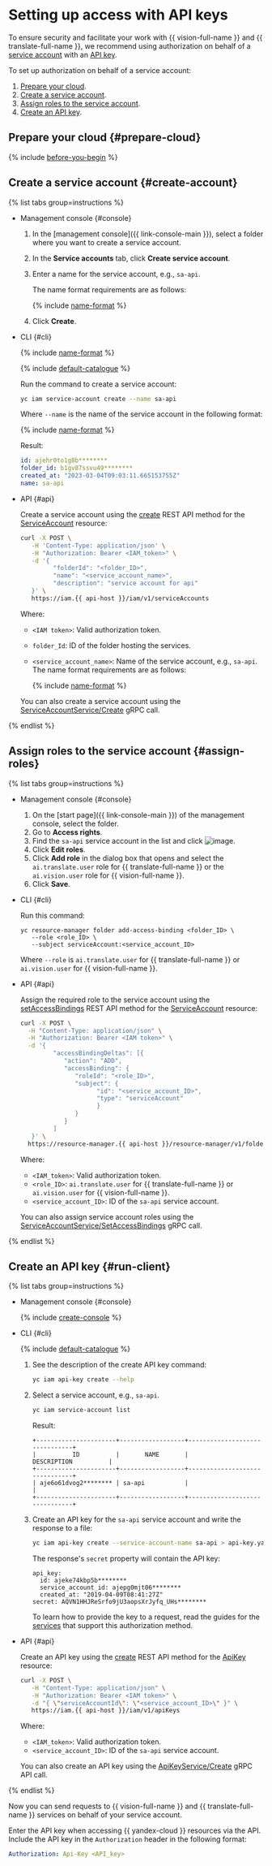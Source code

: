 # Setting up access with API keys

To ensure security and facilitate your work with {{ vision-full-name }} and {{ translate-full-name }}, we recommend using authorization on behalf of a [service account](../iam/concepts/users/service-accounts.md) with an [API key](../iam/concepts/authorization/api-key.md).

To set up authorization on behalf of a service account:

1. [Prepare your cloud](#prepare-cloud).
1. [Create a service account](#create-account).
1. [Assign roles to the service account](#assign-roles).
1. [Create an API key](#run-client).

## Prepare your cloud {#prepare-cloud}

{% include [before-you-begin](../_tutorials/_tutorials_includes/before-you-begin.md) %}

## Create a service account {#create-account}

{% list tabs group=instructions %}

- Management console {#console}

   1. In the [management console]({{ link-console-main }}), select a folder where you want to create a service account.
   1. In the **Service accounts** tab, click **Create service account**.
   1. Enter a name for the service account, e.g., `sa-api`.

      The name format requirements are as follows:

      {% include [name-format](./name-format.md) %}

   1. Click **Create**.

- CLI {#cli}

   {% include [name-format](./cli-install.md) %}

   {% include [default-catalogue](./default-catalogue.md) %}

   Run the command to create a service account:

   ```bash
   yc iam service-account create --name sa-api
   ```

   Where `--name` is the name of the service account in the following format:

   {% include [name-format](./name-format.md) %}

   Result:
   ```yaml
   id: ajehr0to1g8b********
   folder_id: b1gv87ssvu49********
   created_at: "2023-03-04T09:03:11.665153755Z"
   name: sa-api
   ```

- API {#api}

   Create a service account using the [create](../iam/api-ref/ServiceAccount/create.md) REST API method for the [ServiceAccount](../iam/api-ref/ServiceAccount/index.md) resource:

   ```bash
   curl -X POST \
      -H 'Content-Type: application/json' \
      -H "Authorization: Bearer <IAM_token>" \
      -d '{
            "folderId": "<folder_ID>",
            "name": "<service_account_name>",
            "description": "service account for api"
      }' \
      https://iam.{{ api-host }}/iam/v1/serviceAccounts
   ```
   Where:
   * `<IAM token>`: Valid authorization token.
   * `folder_Id`: ID of the folder hosting the services.
   * `<service_account_name>`: Name of the service account, e.g., `sa-api`. The name format requirements are as follows:

      {% include [name-format](./name-format.md) %}

   You can also create a service account using the [ServiceAccountService/Create](../iam/api-ref/grpc/service_account_service.md#Create) gRPC call.

{% endlist %}

## Assign roles to the service account {#assign-roles}

{% list tabs group=instructions %}

- Management console {#console}

   1. On the [start page]({{ link-console-main }}) of the management console, select the folder.
   1. Go to **Access rights**.
   1. Find the `sa-api` service account in the list and click ![image](../_assets/console-icons/ellipsis.svg).
   1. Click **Edit roles**.
   1. Click **Add role** in the dialog box that opens and select the `ai.translate.user` role for {{ translate-full-name }} or the `ai.vision.user` role for {{ vision-full-name }}.
   1. Click **Save**.

- CLI {#cli}

   Run this command:
   ```
   yc resource-manager folder add-access-binding <folder_ID> \
      --role <role_ID> \
      --subject serviceAccount:<service_account_ID>
   ```

   Where `--role` is `ai.translate.user` for {{ translate-full-name }} or `ai.vision.user` for {{ vision-full-name }}.

- API {#api}

   Assign the required role to the service account using the [setAccessBindings](../iam/api-ref/ServiceAccount/setAccessBindings.md) REST API method for the [ServiceAccount](../iam/api-ref/ServiceAccount/index.md) resource:

   ```bash
   curl -X POST \
     -H "Content-Type: application/json" \
     -H "Authorization: Bearer <IAM token>" \
     -d '{
            "accessBindingDeltas": [{
               "action": "ADD",
               "accessBinding": {
                  "roleId": "<role_ID>",
                  "subject": {
                        "id": "<service_account_ID>",
                        "type": "serviceAccount"
                        }
                  }
               }
            ]
      }' \
     https://resource-manager.{{ api-host }}/resource-manager/v1/folders/<folder_ID>:updateAccessBindings
   ```

   Where:

   * `<IAM_token>`: Valid authorization token.
   * `<role_ID>`: `ai.translate.user` for {{ translate-full-name }} or `ai.vision.user` for {{ vision-full-name }}.
   * `<service_account_ID>`: ID of the `sa-api` service account.

   You can also assign service account roles using the [ServiceAccountService/SetAccessBindings](../iam/api-ref/grpc/service_account_service.md#SetAccessBindings) gRPC call.

{% endlist %}

## Create an API key {#run-client}

{% list tabs group=instructions %}

- Management console {#console}

   {% include [create-console](./iam/create-api-key-console.md) %}

- CLI {#cli}

   {% include [default-catalogue](./default-catalogue.md) %}

   1. See the description of the create API key command:

      ```bash
      yc iam api-key create --help
      ```

   1. Select a service account, e.g., `sa-api`.

      ```bash
      yc iam service-account list
      ```

      Result:

      ```
      +----------------------+------------------+-------------------------------+
      |          ID          |       NAME       |          DESCRIPTION          |
      +----------------------+------------------+-------------------------------+
      | aje6o61dvog2******** | sa-api           |                               |
      +----------------------+------------------+-------------------------------+
      ```

   1. Create an API key for the `sa-api` service account and write the response to a file:

      ```bash
      yc iam api-key create --service-account-name sa-api > api-key.yaml
      ```

      The response's `secret` property will contain the API key:

      ```
      api_key:
        id: ajeke74kbp5b********
        service_account_id: ajepg0mjt06********
        created_at: "2019-04-09T08:41:27Z"
      secret: AQVN1HHJReSrfo9jU3aopsXrJyfq_UHs********
      ```

      To learn how to provide the key to a request, read the guides for the [services](../iam/concepts/authorization/api-key.md#supported-services) that support this authorization method.

- API {#api}

   Create an API key using the [create](../iam/api-ref/ApiKey/create.md) REST API method for the [ApiKey](../iam/api-ref/ApiKey/index.md) resource:

   ```bash
   curl -X POST \
      -H "Content-Type: application/json" \
      -H "Authorization: Bearer <IAM token>" \
      -d "{ \"serviceAccountId\": \"<service_account_ID>\" }" \
      https://iam.{{ api-host }}/iam/v1/apiKeys
   ```

   Where:

   * `<IAM_token>`: Valid authorization token.
   * `<service_account_ID>`: ID of the `sa-api` service account.

   You can also create an API key using the [ApiKeyService/Create](../iam/api-ref/grpc/api_key_service.md#Create) gRPC API call.

{% endlist %}

Now you can send requests to {{ vision-full-name }} and {{ translate-full-name }} services on behalf of your service account.

Enter the API key when accessing {{ yandex-cloud }} resources via the API. Include the API key in the `Authorization` header in the following format:

```yaml
Authorization: Api-Key <API_key>
```
